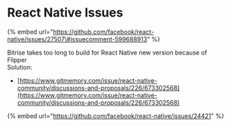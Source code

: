 # React Native Issues

{% embed url="https://github.com/facebook/react-native/issues/27507\#issuecomment-599688913" %}

  
Bitrise takes too long to build for React Native new version because of Flipper  
Solution:

* [https://www.gitmemory.com/issue/react-native-community/discussions-and-proposals/226/673302568](https://www.gitmemory.com/issue/react-native-community/discussions-and-proposals/226/673302568)

{% embed url="https://github.com/facebook/react-native/issues/24421" %}



